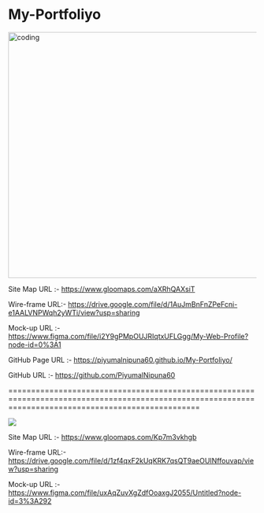 # My-Portfoliyo

<img align="center" alt="coding" src="https://github.com/PiyumalNipuna60/My-Portfoliyo/blob/main/assets/image/My%20Web%20Profile%20%E2%80%93%20Figma%20-%20Google%20Chrome%207_24_2022%208_44_19%20PM%20(2).png" height="500" width="830">

Site Map URL :- https://www.gloomaps.com/aXRhQAXsiT  <br>

Wire-frame URL:- https://drive.google.com/file/d/1AuJmBnFnZPeFcni-e1AALVNPWqh2yWTi/view?usp=sharing <br>

Mock-up URL :- https://www.figma.com/file/i2Y9gPMpOUJRIqtxUFLGgg/My-Web-Profile?node-id=0%3A1 <br>

GitHub Page URL :- https://piyumalnipuna60.github.io/My-Portfoliyo/ <br>

GitHub URL :- https://github.com/PiyumalNipuna60 <br>


======================================================================================================================================================

<a href="https://github.com/DenverCoder1/readme-typing-svg"><img src="https://readme-typing-svg.herokuapp.com?lines=Portfoliyo+POS+System;Piyumal+Nipuna;IJSE+GDSE+Student;Java%20|%20Algorithms%20|%20OOP%20;Specialist%20on%20Codeforces;Always%20learning%20new%20things&center=true&width=1000&height=100"></a>

Site Map URL :- https://www.gloomaps.com/Kp7m3vkhgb

Wire-frame URL:- https://drive.google.com/file/d/1zf4qxF2kUqKRK7qsQT9aeOUINffouvap/view?usp=sharing

Mock-up URL :- https://www.figma.com/file/uxAqZuvXgZdfOoaxgJ2055/Untitled?node-id=3%3A292
